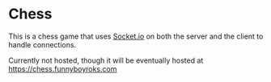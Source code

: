 # Chess

This is a chess game that uses [Socket.io](https://socket.io/) on both the server and the client to handle connections.  

Currently not hosted, though it will be eventually hosted at <https://chess.funnyboyroks.com>